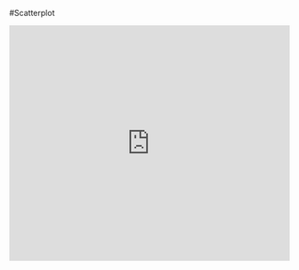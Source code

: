 #Scatterplot

<iframe width="100%" height="423" frameborder="0"
  src="https://observablehq.com/embed/f88028b0b7115118?cells=scatter"></iframe>
